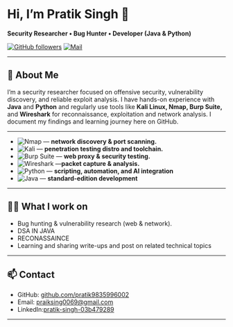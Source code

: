 # Hi, I’m Pratik Singh 👋
**Security Researcher • Bug Hunter • Developer (Java & Python)**

<p align="left">
  <a href="https://github.com/pratik9835996002"><img alt="GitHub followers" src="https://img.shields.io/github/followers/yourusername?label=Follow&style=social"></a>
  <a href="mailto:pratiksing0069@gmail.com"><img alt="Mail" src="https://img.shields.io/badge/Email-pratiksing0069@gmail.com-blue?style=flat"></a>
</p>

---

## 🔭 About Me
I’m a security researcher focused on offensive security, vulnerability discovery, and reliable exploit analysis. I have hands-on experience with **Java** and **Python** and regularly use tools like **Kali Linux, Nmap, Burp Suite,** and **Wireshark** for reconnaissance, exploitation and network analysis. I document my findings and learning journey here on GitHub.

---

<!-- Individual lines with short descriptions -->
- ![Nmap](https://img.shields.io/badge/Nmap-Scanner-007ACC?style=for-the-badge&logo=nmap&logoColor=white&labelColor=E6F4FF) — **network discovery & port scanning.**
- ![Kali](https://img.shields.io/badge/Kali-Linux-111827?style=for-the-badge&logo=kali-linux&logoColor=white) — **penetration testing distro and toolchain.**
- ![Burp Suite](https://img.shields.io/badge/Burp_Suite-Proxy-F78C40?style=for-the-badge&logo=portswigger&logoColor=white) — **web proxy & security testing.** 
- ![Wireshark](https://img.shields.io/badge/Wireshark-Packets-1CA9C9?style=for-the-badge&logo=wireshark&logoColor=white) —**packet capture & analysis.**
- ![Python](https://img.shields.io/badge/Python-3776AB?style=for-the-badge&logo=python&logoColor=FFD43B) — **scripting, automation, and AI integration**  
- ![Java](https://img.shields.io/badge/Java-007396?style=for-the-badge&logo=openjdk&logoColor=white) — **standard-edition development**  

---

## 👨‍💻 What I work on
- Bug hunting & vulnerability research (web & network).
- DSA IN JAVA
- RECONASSAINCE
- Learning and sharing write-ups and post on related technical topics

---

## 📫 Contact
- GitHub: [github.com/pratik9835996002](https://github.com/pratik9835996002)  
- Email: praiksing0069@gmail.com  
- LinkedIn:[pratik-singh-03b479289](www.linkedin.com/in/pratik-singh-03b479289)

---
